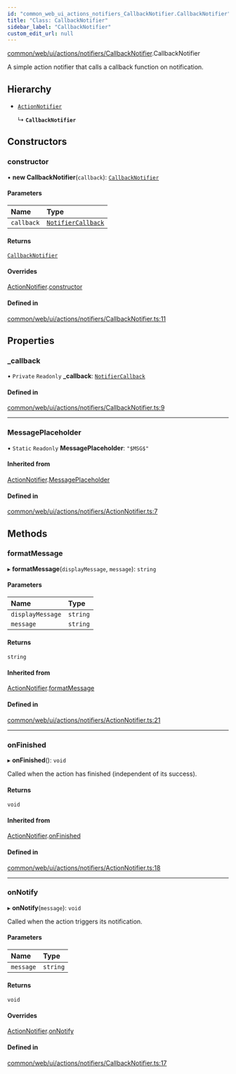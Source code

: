 ```yaml
---
id: "common_web_ui_actions_notifiers_CallbackNotifier.CallbackNotifier"
title: "Class: CallbackNotifier"
sidebar_label: "CallbackNotifier"
custom_edit_url: null
---
```


[common/web/ui/actions/notifiers/CallbackNotifier](../modules/common_web_ui_actions_notifiers_CallbackNotifier.md).CallbackNotifier

A simple action notifier that calls a callback function on notification.

## Hierarchy

- [`ActionNotifier`](common_web_ui_actions_notifiers_ActionNotifier.ActionNotifier.md)

  ↳ **`CallbackNotifier`**

## Constructors

### constructor

• **new CallbackNotifier**(`callback`): [`CallbackNotifier`](common_web_ui_actions_notifiers_CallbackNotifier.CallbackNotifier.md)

#### Parameters

| Name | Type |
| :------ | :------ |
| `callback` | [`NotifierCallback`](../modules/common_web_ui_actions_notifiers_CallbackNotifier.md#notifiercallback) |

#### Returns

[`CallbackNotifier`](common_web_ui_actions_notifiers_CallbackNotifier.CallbackNotifier.md)

#### Overrides

[ActionNotifier](common_web_ui_actions_notifiers_ActionNotifier.ActionNotifier.md).[constructor](common_web_ui_actions_notifiers_ActionNotifier.ActionNotifier.md#constructor)

#### Defined in

[common/web/ui/actions/notifiers/CallbackNotifier.ts:11](https://github.com/Soroush9978/rds-ng/blob/5673246/src/common/web/ui/actions/notifiers/CallbackNotifier.ts#L11)

## Properties

### \_callback

• `Private` `Readonly` **\_callback**: [`NotifierCallback`](../modules/common_web_ui_actions_notifiers_CallbackNotifier.md#notifiercallback)

#### Defined in

[common/web/ui/actions/notifiers/CallbackNotifier.ts:9](https://github.com/Soroush9978/rds-ng/blob/5673246/src/common/web/ui/actions/notifiers/CallbackNotifier.ts#L9)

___

### MessagePlaceholder

▪ `Static` `Readonly` **MessagePlaceholder**: ``"$MSG$"``

#### Inherited from

[ActionNotifier](common_web_ui_actions_notifiers_ActionNotifier.ActionNotifier.md).[MessagePlaceholder](common_web_ui_actions_notifiers_ActionNotifier.ActionNotifier.md#messageplaceholder)

#### Defined in

[common/web/ui/actions/notifiers/ActionNotifier.ts:7](https://github.com/Soroush9978/rds-ng/blob/5673246/src/common/web/ui/actions/notifiers/ActionNotifier.ts#L7)

## Methods

### formatMessage

▸ **formatMessage**(`displayMessage`, `message`): `string`

#### Parameters

| Name | Type |
| :------ | :------ |
| `displayMessage` | `string` |
| `message` | `string` |

#### Returns

`string`

#### Inherited from

[ActionNotifier](common_web_ui_actions_notifiers_ActionNotifier.ActionNotifier.md).[formatMessage](common_web_ui_actions_notifiers_ActionNotifier.ActionNotifier.md#formatmessage)

#### Defined in

[common/web/ui/actions/notifiers/ActionNotifier.ts:21](https://github.com/Soroush9978/rds-ng/blob/5673246/src/common/web/ui/actions/notifiers/ActionNotifier.ts#L21)

___

### onFinished

▸ **onFinished**(): `void`

Called when the action has finished (independent of its success).

#### Returns

`void`

#### Inherited from

[ActionNotifier](common_web_ui_actions_notifiers_ActionNotifier.ActionNotifier.md).[onFinished](common_web_ui_actions_notifiers_ActionNotifier.ActionNotifier.md#onfinished)

#### Defined in

[common/web/ui/actions/notifiers/ActionNotifier.ts:18](https://github.com/Soroush9978/rds-ng/blob/5673246/src/common/web/ui/actions/notifiers/ActionNotifier.ts#L18)

___

### onNotify

▸ **onNotify**(`message`): `void`

Called when the action triggers its notification.

#### Parameters

| Name | Type |
| :------ | :------ |
| `message` | `string` |

#### Returns

`void`

#### Overrides

[ActionNotifier](common_web_ui_actions_notifiers_ActionNotifier.ActionNotifier.md).[onNotify](common_web_ui_actions_notifiers_ActionNotifier.ActionNotifier.md#onnotify)

#### Defined in

[common/web/ui/actions/notifiers/CallbackNotifier.ts:17](https://github.com/Soroush9978/rds-ng/blob/5673246/src/common/web/ui/actions/notifiers/CallbackNotifier.ts#L17)
